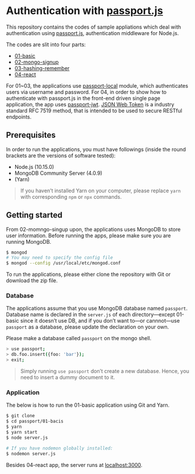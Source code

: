 # Authentication with [passport.js](http://www.passportjs.org/)

This repository contains the codes of sample appliations which deal with authentication using [passport.js](http://www.passportjs.org/), authentication middleware for Node.js.

The codes are slit into four parts:

- [01-basic](./01-basic)
- [02-mongo-signup](./02-mongo-signup)
- [03-hashing-remember](./03-hashing-remember)
- [04-react](./04-react)

For 01~03, the applications use [passport-local](https://github.com/jaredhanson/passport-local) module, which authenticates users via username and password. For 04, in order to show how to authenticate with passport.js in the front-end driven single page application, the app uses [passport-jwt](https://www.npmjs.com/package/passport-jwt). [JSON Web Token](https://jwt.io/) is a industry standard RFC 7519 method, that is intended to be used to secure RESTful endpoints.

## Prerequisites

In order to run the applications, you must have followings (inside the round brackets are the versions of software tested):

- Node.js (10.15.0)
- MongoDB Community Server (4.0.9)
- (Yarn)

> If you haven’t installed Yarn on your computer, please replace `yarn` with corresponding `npm` or `npx` commands.

## Getting started

From 02-momngo-singup upon, the applications uses MongoDB to store user information. Before running the apps, please make sure you are running MongoDB.

```bash
$ mongod
# You may need to specify the config file
$ mongod --config /usr/local/etc/mongod.conf
```

To run the applications, please either clone the repository with Git or download the zip file.

### Database

The applications assume that you use MongoDB database named `passport`. Database name is declared in the `server.js` of each directory—except 01-basic since it doesn’t use DB, and if you don’t want to—or cannnot—use `passport` as a database, please update the declaration on your own.

Please make a database called `passport` on the mongo shell.

``` bash
> use passport;
> db.foo.insert({foo: 'bar'});
> exit;
```

> Simply running `use passport` don’t create a new database. Hence, you need to insert a dummy document to it.

### Application

The below is how to run the 01-basic application using Git and Yarn.

``` bash
$ git clone 
$ cd passport/01-bacis
$ yarn
$ yarn start
$ node server.js

# If you have nodemon globally installed:
$ nodemon server.js
```

Besides 04-react app, the server runs at [localhost:3000](http://localhost:3000). 